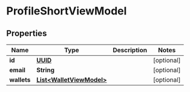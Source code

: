 
# ProfileShortViewModel

## Properties
Name | Type | Description | Notes
------------ | ------------- | ------------- | -------------
**id** | [**UUID**](UUID.md) |  |  [optional]
**email** | **String** |  |  [optional]
**wallets** | [**List&lt;WalletViewModel&gt;**](WalletViewModel.md) |  |  [optional]



